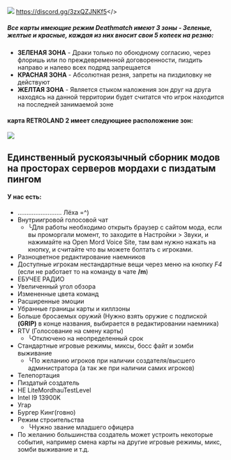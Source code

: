 ![](https://i.imgur.com/3ArKCai.png)
<a id="   • Дискорд сервер проекта, заходите не пожалеете, без пизды заходите, тут мало людей, также проводятся миксы, ну и еще уставчик почитаете :333">https://discord.gg/3zxQZJNKf5</>
##### Все карты имеющие режим Deathmatch имеют 3 зоны - Зеленые, желтые и красные, каждая из них вносит свои 5 копеек на резню:
 - **ЗЕЛЕНАЯ ЗОНА** - Драки только по обоюдному согласию, через флоришь или по преждевременной договоренности, пиздить направо и налево всех подряд запрещается
 - **КРАСНАЯ ЗОНА** - Абсолютная резня, запреты на пиздиловку не действуют 
 - **ЖЕЛТАЯ ЗОНА** - Является стыком наложения зон друг на друга находясь на данной территории будет считатся что игрок находится на последней занимаемой зоне
#### **карта RETROLAND 2 имеет следующиее расположение зон:**
![](https://cdn.discordapp.com/attachments/1148686996009664542/1150223941948932096/retroland_ffaduel_transparent.png)
## Единственный рускоязычный сборник модов на просторах серверов мордахи с пиздатым пингом
#### У нас есть:
 - ......................... Лёха =^)
 - Внутриигровой голосовой чат
   - ╰Для работы необходимо открыть браузер с сайтом мода, если вы проморгали момент, то заходите в Настройки > Звуки, и нажимайте на Open Mord Voice Site, там вам нужно нажать на кнопку, и считайте что вы можете болтать с игроками.
 - Разноцветное редактирование наемников
 - Доступные игрокам нестандартные вещи через меню на кнопку *F4* (если не работает то на команду в чате **/m**)
 - ЕБУЧЕЕ РАДИО
 - Увеличенный угол обзора
 - Измененные цвета команд
 - Расширенные эмоции
 - Убранные границы карты и киллзоны
 - Больше бросаемых оружий (Нужно взять оружие с подпиской **(GRIP)** в конце названия, выбирается в редактировании наемника)
 - RTV (Голосование на смену карты) 
   - ╰Отключено на неопределенный срок
 - Стандартные игровые режимы, миксы, босс файт и зомби выживание
   - ╰По желанию игроков при наличии создателя/высшего администратора (а так же при наличии самих игроков)
 - Телепортация
 - Пиздатый создатель
 - НЕ LiteMordhauTestLevel
 - Intel I9 13900K
 - Угар
 - Бургер Кинг(говно)
 - Режим строительства
   - ╰Нужно звание младшего офицера
 - По желанию большинства создатель может устроить некоторые события, например смена карты на другие игровые режимы, микс, зомби выживание и т.д.
